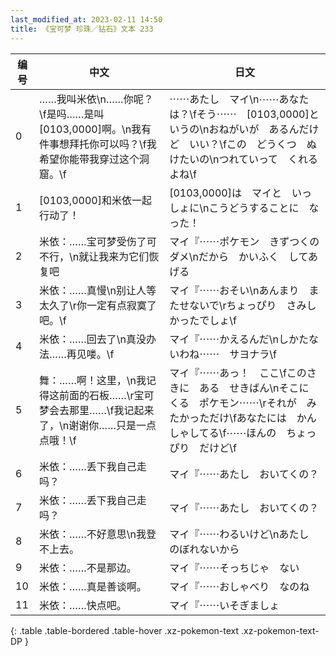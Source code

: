 ```yaml
---
last_modified_at: 2023-02-11 14:50
title: 《宝可梦 珍珠／钻石》文本 233
---
```

| 编号 | 中文 | 日文 |
| ---- | ---- | ---- |
| 0 | ……我叫米依\n……你呢？\f是吗……是叫[0103,0000]啊。\n我有件事想拜托你可以吗？\f我希望你能带我穿过这个洞窟。\f | ⋯⋯あたし　マイ\n⋯⋯あなたは？\fそう⋯⋯　[0103,0000]というの\nおねがいが　あるんだけど　いい？\fこの　どうくつ　ぬけたいの\nつれていって　くれるよね\f |
| 1 | [0103,0000]和米依一起行动了！ | [0103,0000]は　マイと　いっしょに\nこうどうすることに　なった！ |
| 2 | 米依：……宝可梦受伤了可不行，\n就让我来为它们恢复吧 | マイ『⋯⋯ポケモン　きずつくの　ダメ\nだから　かいふく　してあげる |
| 3 | 米依：……真慢\n别让人等太久了\r你一定有点寂寞了吧。\f | マイ『⋯⋯おそい\nあんまり　またせないで\rちょっぴり　さみしかったでしょ\f |
| 4 | 米依：……回去了\n真没办法……再见喽。\f | マイ『⋯⋯かえるんだ\nしかたないわね⋯⋯　サヨナラ\f |
| 5 | 舞：……啊！这里，\n我记得这前面的石板……\r宝可梦会去那里……\f我记起来了，\n谢谢你……只是一点点哦！\f | マイ『⋯⋯あっ！　ここ\fこのさきに　ある　せきばん\nそこに　くる　ポケモン⋯⋯\rそれが　みたかっただけ\fあなたには　かんしゃしてる\f⋯⋯ほんの　ちょっぴり　だけど\f |
| 6 | 米依：……丢下我自己走吗？ | マイ『⋯⋯あたし　おいてくの？ |
| 7 | 米依：……丢下我自己走吗？ | マイ『⋯⋯あたし　おいてくの？ |
| 8 | 米依：……不好意思\n我登不上去。 | マイ『⋯⋯わるいけど\nあたし　のぼれないから |
| 9 | 米依：……不是那边。 | マイ『⋯⋯そっちじゃ　ない |
| 10 | 米依：……真是善谈啊。 | マイ『⋯⋯おしゃべり　なのね |
| 11 | 米依：……快点吧。 | マイ『⋯⋯いそぎましょ |
{: .table .table-bordered .table-hover .xz-pokemon-text .xz-pokemon-text-DP }